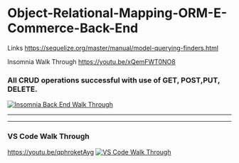 # Object-Relational-Mapping-ORM-E-Commerce-Back-End

Links
https://sequelize.org/master/manual/model-querying-finders.html


Insomnia Walk Through
https://youtu.be/xQemFWT0NO8

### All CRUD operations successful with use of **GET, POST,PUT, DELETE.**
[![Insomnia Back End Walk Through ](http://img.youtube.com/vi/xQemFWT0NO8/0.jpg)](http://www.youtube.com/watch?v=xQemFWT0NO8)

-------------------------------------
-------------------------------------

### VS Code Walk Through
https://youtu.be/qphroketAyg
[![VS Code Walk Through](http://img.youtube.com/vi/qphroketAyg/0.jpg)](http://www.youtube.com/watch?v=qphroketAyg "Ecommerce Code Walk through")